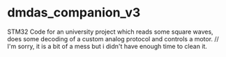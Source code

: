 # dmdas_companion_v3
STM32 Code for an university project which reads some square waves, does some decoding of a custom analog protocol and controls a motor. //
I'm sorry, it is a bit of a mess but i didn't have enough time to clean it.
